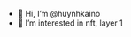 - 👋 Hi, I’m @huynhkaino
- 👀 I’m interested in nft, layer 1

<!---
huynhkaino/huynhkaino is a ✨ special ✨ repository because its `README.md` (this file) appears on your GitHub profile.
You can click the Preview link to take a look at your changes.
--->
